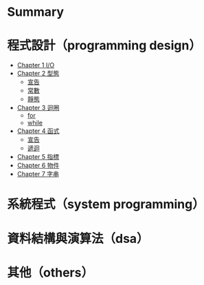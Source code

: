 # Summary

# 程式設計（programming design）

- [Chapter 1 I/O](./programming-design/ch1.md)
- [Chapter 2 型態](./programming-design/ch2_0.md)
  - [宣告](./programming-design/ch2_1.md)
  - [常數](./programming-design/ch2_2.md)
  - [靜態](./programming-design/ch2_3.md)
- [Chapter 3 迴圈](./programming-design/ch3_0.md)
  - [for](./programming-design/ch3_1.md)
  - [while](./programming-design/ch3_2.md)
- [Chapter 4 函式](./programming-design/ch4_0.md)
  - [宣告](./programming-design/ch4_1.md)
  - [遞迴](./programming-design/ch4_2.md)
- [Chapter 5 指標]()
- [Chapter 6 物件]()
- [Chapter 7 字串]()

# 系統程式（system programming）

# 資料結構與演算法（dsa）

# 其他（others）
